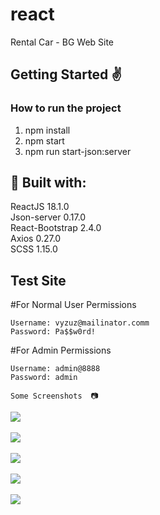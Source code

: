 # react
Rental Car - BG Web Site


<h2>Getting Started ✌️</h2>


<h3>How to run the project</h3>

1. npm install
2. npm start
3. npm run start-json:server


<h2>🔨 Built with:</h2>
ReactJS 18.1.0 <br>
Json-server 0.17.0 <br>
React-Bootstrap 2.4.0 <br>
Axios 0.27.0 <br>
SCSS 1.15.0

<h2>Test Site</h2>

#For Normal User Permissions</br>

    Username: vyzuz@mailinator.comm
    Password: Pa$$w0rd!
    
#For Admin Permissions</br>

    Username: admin@8888
    Password: admin
    
    Some Screenshots  📷

<kbd><img src="
![image](https://user-images.githubusercontent.com/63451415/205394316-0d823edf-5b7b-43ea-a30f-9951752c98af.png)
"/></kbd>
<br/><br/>
<kbd><img src="
![image](https://user-images.githubusercontent.com/63451415/205394760-d11eb454-d445-4cca-bae4-42ecc9ad5de7.png)
"/></kbd>
<br/><br/>
<kbd><img src="
![image](https://user-images.githubusercontent.com/63451415/205394961-e91545f2-6f71-438b-8cb6-87280ee26e60.png)
"/></kbd>
<br/><br/>
<kbd><img src="
![image](https://user-images.githubusercontent.com/63451415/205395104-a33beb27-7201-4d51-ba37-e5a3cc6edc74.png)
"/></kbd>
<br/><br/>
<kbd><img src="
![image](https://user-images.githubusercontent.com/63451415/205395177-7b8a99f8-4d79-40db-bd88-1ea30c7ceee4.png)
"/></kbd>
<br/><br/>

